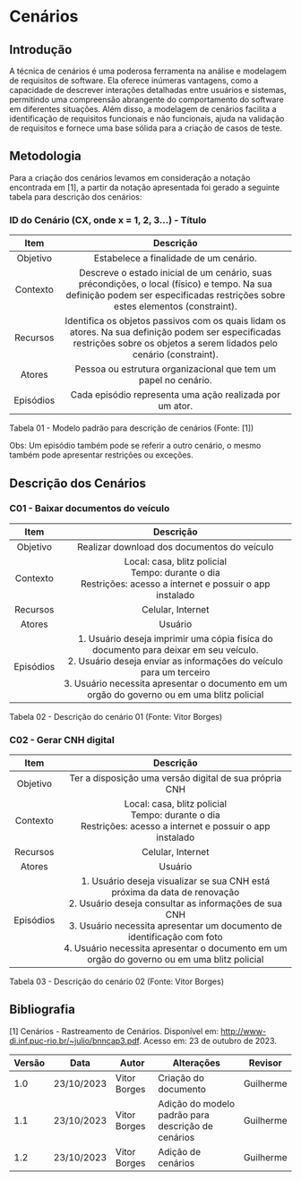 # Cenários

## Introdução

A técnica de cenários é uma poderosa ferramenta na análise e modelagem de requisitos de software. Ela oferece inúmeras vantagens, como a capacidade de descrever interações detalhadas entre usuários e sistemas, permitindo uma compreensão abrangente do comportamento do software em diferentes situações. Além disso, a modelagem de cenários facilita a identificação de requisitos funcionais e não funcionais, ajuda na validação de requisitos e fornece uma base sólida para a criação de casos de teste.

## Metodologia

Para a criação dos cenários levamos em consideração a notação encontrada em [1], a partir da notação apresentada foi gerado a seguinte tabela para descrição dos cenários:

### ID do Cenário (CX, onde x = 1, 2, 3...) - Título

| Item | Descrição |
|:----:|:---------:|
| Objetivo | Estabelece a finalidade de um cenário. |
| Contexto | Descreve o estado inicial de um cenário, suas précondições, o local (físico) e tempo. Na sua definição podem ser especificadas restrições sobre estes elementos (constraint). |
| Recursos | Identifica os objetos passivos com os quais lidam os atores. Na sua definição podem ser especificadas restrições sobre os objetos a serem lidados pelo cenário (constraint). |
| Atores | Pessoa ou estrutura organizacional que tem um papel no cenário. |
| Episódios | Cada episódio representa uma ação realizada por um ator. |

Tabela 01 - Modelo padrão para descrição de cenários (Fonte: [1])

Obs: Um episódio também pode se referir a outro cenário, o mesmo também pode apresentar restrições ou exceções.

## Descrição dos Cenários

### C01 - Baixar documentos do veículo

| Item | Descrição |
|:----:|:---------:|
| Objetivo | Realizar download dos documentos do veículo |
| Contexto | Local: casa, blitz policial <br> Tempo: durante o dia <br> Restrições: acesso a internet e possuir o app instalado |
| Recursos | Celular, Internet |
| Atores | Usuário |
| Episódios | 1. Usuário deseja imprimir uma cópia fisíca do documento para deixar em seu veículo. <br> 2. Usuário deseja enviar as informações do veículo para um terceiro <br> 3. Usuário necessita apresentar o documento em um orgão do governo ou em uma blitz policial |

Tabela 02 - Descrição do cenário 01 (Fonte: Vitor Borges)

### C02 - Gerar CNH digital

| Item | Descrição |
|:----:|:---------:|
| Objetivo | Ter a disposição uma versão digital de sua própria CNH |
| Contexto | Local: casa, blitz policial <br> Tempo: durante o dia <br> Restrições: acesso a internet e possuir o app instalado |
| Recursos | Celular, Internet |
| Atores | Usuário |
| Episódios | 1. Usuário deseja visualizar se sua CNH está próxima da data de renovação <br> 2. Usuário deseja consultar as informações de sua CNH <br> 3. Usuário necessita apresentar um documento de identificação com foto <br> 4. Usuário necessita apresentar o documento em um orgão do governo ou em uma blitz policial |

Tabela 03 - Descrição do cenário 02 (Fonte: Vitor Borges)

## Bibliografia

[1] Cenários - Rastreamento de Cenários. Disponível em: http://www-di.inf.puc-rio.br/~julio/bnncap3.pdf. Acesso em: 23 de outubro de 2023.

| Versão | Data       | Autor             | Alterações                                          | Revisor        |
| ------ | ---------- | ----------------- | --------------------------------------------------- | -------------- |
| 1.0    | 23/10/2023 | Vitor Borges | Criação do documento | Guilherme |
| 1.1    | 23/10/2023 | Vitor Borges | Adição do modelo padrão para descrição de cenários | Guilherme |
| 1.2    | 23/10/2023 | Vitor Borges | Adição de cenários | Guilherme |